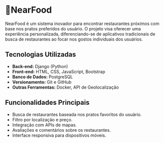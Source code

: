 # 🍕NearFood

NearFood é um sistema inovador para encontrar restaurantes próximos com base nos pratos preferidos do usuário. O projeto visa oferecer uma experiência personalizada, diferenciando-se de aplicativos tradicionais de busca de restaurantes ao focar nos gostos individuais dos usuários.

## Tecnologias Utilizadas
- **Back-end:** Django (Python)
- **Front-end:** HTML, CSS, JavaScript, Bootstrap
- **Banco de Dados:** PostgreSQL
- **Versionamento:** Git e GitHub
- **Outras Ferramentas:** Docker, API de Geolocalização

## Funcionalidades Principais
- Busca de restaurantes baseada nos pratos favoritos do usuário.
- Filtro por localização e preço.
- Integração com APIs de mapas.
- Avaliações e comentários sobre os restaurantes.
- Interface responsiva para dispositivos móveis.
